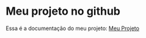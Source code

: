 # Meu projeto no github

Essa é a documentação do meu projeto: [Meu Projeto](https://github.com/Vitor-HM/estrutura_workshop)

